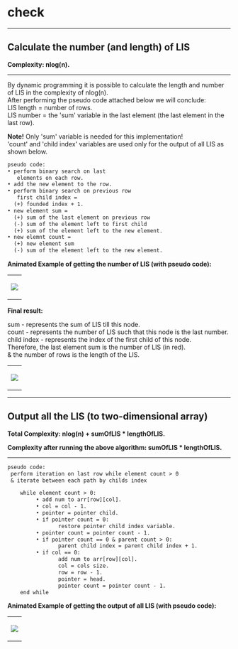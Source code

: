 # check


-----

<h2>Calculate the number (and length) of LIS</h2>
<b>Complexity: nlog(n).</b>

-----

By dynamic programming it is possible to calculate the length and number of LIS in the complexity of nlog(n).  
After performing the pseudo code attached below we will conclude:  
LIS length = number of rows.  
LIS number = the 'sum' variable in the last element (the last element in the last row).

<b>Note!</b> Only 'sum' variable is needed for this implementation!  
'count' and 'child index' variables are used only for the output of all LIS as shown below.  

```diff
pseudo code:
• perform binary search on last
   elements on each row.
• add the new element to the row.
• perform binary search on previous row
   first child index =
  (+) founded index + 1.
• new element sum =
  (+) sum of the last element on previous row
  (-) sum of the element left to first child 
  (+) sum of the element left to the new element.
• new elemnt count =
  (+) new element sum
  (-) sum of the element left to the new element.
```
<b>Animated Example of getting the number of LIS (with pseudo code):</b>
<table align="center">
<tr><td> 
<p align="center"><img src="https://github.com/AlmogJakov/check/raw/main/LIS-NUM-M.gif"/></p>
</td></tr>
</table>

<b>Final result:</b>

sum - represents the sum of LIS till this node.  
count - represents the number of LIS such that this node is the last number.  
child index - represents the index of the first child of this node.  
Therefore, the last element sum is the number of LIS (in red).  
& the number of rows is the length of the LIS.  
<table align="center">
<tr><td> 
<p align="center"><img src="https://github.com/AlmogJakov/check/raw/main/LIS-NUM.jpg"/></p>
</td></tr>
</table>

-----

<h2>Output all the LIS (to two-dimensional array)</h2>
<b>Total Complexity: nlog(n) + sumOfLIS * lengthOfLIS.</b>

<b>Complexity after running the above algorithm: sumOfLIS * lengthOfLIS.</b>

-----

```diff
pseudo code:
 perform iteration on last row while element count > 0
 & iterate between each path by childs index

    while element count > 0:
         • add num to arr[row][col].
         • col = col - 1.
         • pointer = pointer child.
         • if pointer count = 0:
                restore pointer child index variable.
         • pointer count = pointer count - 1.
         • if pointer count == 0 & parent count > 0:
                parent child index = parent child index + 1.
         • if col == 0:
                add num to arr[row][col].
                col = cols size.
                row = row - 1.
                pointer = head.
                pointer count = pointer count - 1.
    end while
```

<b>Animated Example of getting the output of all LIS (with pseudo code):</b>
<table align="center">
<tr><td> 
<p align="center"><img src="https://github.com/AlmogJakov/check/raw/main/LIS-STRS-M.gif"/></p>
</td></tr>
</table>
